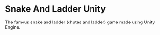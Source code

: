# Snake And Ladder Unity

The famous snake and ladder (chutes and ladder) game made using Unity Engine.
